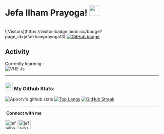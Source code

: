 # Jefa Ilham Prayoga! <img src="https://github.com/TheDudeThatCode/TheDudeThatCode/blob/master/Assets/Hi.gif" width="35" />

<br>
![Visitors](https://visitor-badge.laobi.icu/badge?page_id=jefaikhamprayoga13)
<a href="https://github.com/jefailhamprayoga13?tab=followers">
    <img src="https://img.shields.io/github/followers/jefailhamprayoga13?tab=followers?label=blue&logo=github&style=for-the-badge" alt="GitHub badge" />
  </a>
  
## Activity
Currently learning : <br/> ![VUE Js](https://www.vectorlogo.zone/logos/vuejs/vuejs-icon.svg) 
<br/>



---
### <img src='https://media1.giphy.com/media/du3J3cXyzhj75IOgvA/giphy.gif?cid=ecf05e47x2g034i9pzwtzzsd3xgg2w9nr94t4tflbbgo3008&rid=giphy.gif' width='25' /> My Github Stats:
![Apoorv's github stats](https://github-readme-stats.vercel.app/api?username=jefailhamprayoga13&show_icons=true&title_color=ffc857&icon_color=8ac926&text_color=daf7dc&bg_color=151515&hide=issues&count_private=true&include_all_commits=true)
[![Top Langs](https://github-readme-stats.vercel.app/api/top-langs/?username=jefailhamprayoga13&layout=compact&text_color=daf7dc&bg_color=151515&hide=css,html,php)](https://github.com/jefailhamprayoga13/github-readme-stats)
[![GitHub Streak](https://github-readme-streak-stats.herokuapp.com/?user=jefailhamprayoga13&theme=dark)](https://git.io/streak-stats)




---

&nbsp;**Connect with me**
<p align="left">
<a href="https://twitter.com/JefaIlham" target="blank"><img align="center" src="https://www.vectorlogo.zone/logos/twitter/twitter-tile.svg" alt="jefailham" height="30" width="40" /></a>
<a href="https://instagram.com/jefa.ilham" target="blank"><img align="center" src="https://www.vectorlogo.zone/logos/instagram/instagram-icon.svg" alt="jefailham" height="30" width="40" /></a>
